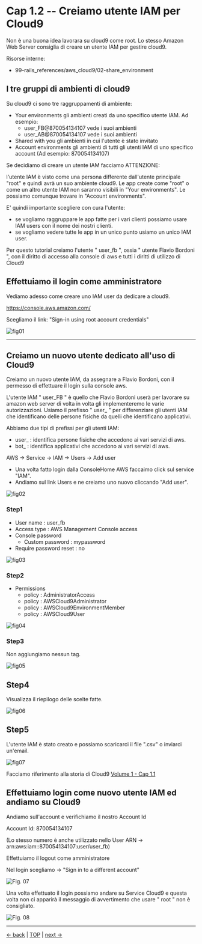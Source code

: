 # <a name="01-01-02"></a> Cap 1.2 -- Creiamo utente IAM per Cloud9

Non è una buona idea lavorara su cloud9 come root. Lo stesso Amazon Web Server consiglia di creare un utente IAM per gestire cloud9.


Risorse interne:

* 99-rails_references/aws_cloud9/02-share_environment




## I tre gruppi di ambienti di cloud9

Su cloud9 ci sono tre raggruppamenti di ambiente:

- Your environments
    gli ambienti creati da uno specifico utente IAM. Ad esempio:
    - user_FB@870054134107 vede i suoi ambienti
    - user_AB@870054134107 vede i suoi ambienti
- Shared with you
    gli ambienti in cui l'utente è stato invitato
- Account environments
    gli ambienti di tutti gli utenti IAM di uno specifico account (Ad esempio: 870054134107)


Se decidiamo di creare un utente IAM facciamo ATTENZIONE:

l'utente IAM è visto come una persona differente dall'utente principale "root" e quindi avrà un suo ambiente cloud9.
Le app create come "root" o come un altro utente IAM non saranno visibili in "Your environments". Le possiamo comunque trovare in "Account environments".

E' quindi importante scegliere con cura l'utente:

- se vogliamo raggruppare le app fatte per i vari clienti possiamo usare IAM users con il nome dei nostri clienti.
- se vogliamo vedere tutte le app in un unico punto usiamo un unico IAM user. 

Per questo tutorial creiamo l'utente " user_fb ", ossia " utente Flavio Bordoni ", con il diritto di accesso alla console di aws e tutti i diritti di utilizzo di Cloud9




## Effettuiamo il login come amministratore

Vediamo adesso come creare uno IAM user da dedicare a cloud9. 

https://console.aws.amazon.com/

Scegliamo il link: "Sign-in using root account credentials"

![fig01](https://github.com/flaviobordonidev/leanpubabrandnewcms/blob/master/01-base/01-new_app/02_fig01-aws_sign_in_as_root.png)



---
## Creiamo un nuovo utente dedicato all'uso di Cloud9

Creiamo un nuovo utente IAM, da assegnare a Flavio Bordoni, con il permesso di effettuare il login sulla console aws.

L'utente IAM " user_FB " è quello che Flavio Bordoni userà per lavorare su amazon web server di volta in volta gli implementeremo le varie autorizzazioni.
Usiamo il prefisso " user_ " per differenziare gli utenti IAM che identificano delle persone fisiche da quelli che identificano applicativi.

Abbiamo due tipi di prefissi per gli utenti IAM:

- user_ : identifica persone fisiche che accedono ai vari servizi di aws.
- bot_  : identifica applicativi che accedono ai vari servizi di aws.


AWS -> Service -> IAM -> Users -> Add user

- Una volta fatto login dalla ConsoleHome AWS faccaimo click sul service "IAM". 
- Andiamo sul link Users e ne creiamo uno nuovo cliccando "Add user".

![fig02](https://github.com/flaviobordonidev/leanpubabrandnewcms/blob/master/01-base/01-new_app/02_fig02-aws_new_user.png)


### Step1

- User name   : user_fb
- Access type : AWS Management Console access
- Console password 
    - Custom password : mypassword
- Require password reset : no

![fig03](https://github.com/flaviobordonidev/leanpubabrandnewcms/blob/master/01-base/01-new_app/02_fig03-new_user_step1.png)


### Step2

- Permissions 
    - policy : AdministratorAccess
    - policy : AWSCloud9Administrator
    - policy : AWSCloud9EnvironmentMember
    - policy : AWSCloud9User

![fig04](https://github.com/flaviobordonidev/leanpubabrandnewcms/blob/master/01-base/01-new_app/02_fig04-new_user_step2.png)


### Step3

Non aggiungiamo nessun tag.

![fig05](https://github.com/flaviobordonidev/leanpubabrandnewcms/blob/master/01-base/01-new_app/02_fig05-new_user_step3.png)

## Step4

Visualizza il riepilogo delle scelte fatte.

![fig06](https://github.com/flaviobordonidev/leanpubabrandnewcms/blob/master/01-base/01-new_app/02_fig06-new_user_step4.png)

## Step5

L'utente IAM è stato creato e possiamo scaricarci il file ".csv" o inviarci un'email.

![fig07](https://github.com/flaviobordonidev/leanpubabrandnewcms/blob/master/01-base/01-new_app/02_fig07-new_user_step5.png)


Facciamo riferimento alla storia di Cloud9 [Volume 1 - Cap 1.1](#01-base-01-new_app-01-aws_cloud9-story)




## Effettuiamo login come nuovo utente IAM ed andiamo su Cloud9

Andiamo sull'account e verifichiamo il nostro Account Id

Account Id: 870054134107 

(Lo stesso numero è anche utilizzato nello User ARN -> arn:aws:iam::870054134107:user/user_fb)


Effettuiamo il logout come amministratore

Nel login scegliamo -> "Sign in to a different account"

![Fig. 07](chapters/01-base/01-new_app/02_fig07-aws-login-as-iam-user-cloud9.png)

Una volta effettuato il login possiamo andare su Service Cloud9 e questa volta non ci apparirà il messaggio di avvertimento che usare " root " non è consigliato.

![Fig. 08](chapters/01-base/01-new_app/02_fig08-aws_c9_dashboard_IAM_root.png)


---

[<- back](https://github.com/flaviobordonidev/leanpubabrandnewcms/blob/master/01-base/01-new_app/01-aws_cloud9-story.md)
 | [TOP](#top) |
[next ->](https://github.com/flaviobordonidev/leanpubabrandnewcms/blob/master/01-base/01-new_app/03-aws_cloud9_new_environment.md)
